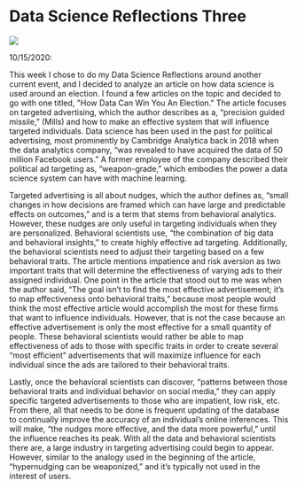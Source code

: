 # Data Science Reflections Three

![](vote.jpg)

10/15/2020:

This week I chose to do my Data Science Reflections around another current event, and I decided to analyze an article on how data science is used around an election. I found a few articles on the topic and decided to go with one titled, "How Data Can Win You An Election." The article focuses on targeted advertising, which the author describes as a, “precision guided missile,” (Mills) and how to make an effective system that will influence targeted individuals. Data science has been used in the past for political advertising, most prominently by Cambridge Analytica back in 2018 when the data analytics company, “was revealed to have acquired the data of 50 million Facebook users.” A former employee of the company described their political ad targeting as, “weapon-grade,” which embodies the power a data science system can have with machine learning.

Targeted advertising is all about nudges, which the author defines as, “small changes in how decisions are framed which can have large and predictable effects on outcomes,” and is a term that stems from behavioral analytics. However, these nudges are only useful in targeting individuals when they are personalized. Behavioral scientists use, “the combination of big data and behavioral insights,” to create highly effective ad targeting. Additionally, the behavioral scientists need to adjust their targeting based on a few behavioral traits. The article mentions impatience and risk aversion as two important traits that will determine the effectiveness of varying ads to their assigned individual. One point in the article that stood out to me was when the author said, “The goal isn’t to find the most effective advertisement; it’s to map effectiveness onto behavioral traits,” because most people would think the most effective article would accomplish the most for these firms that want to influence individuals. However, that is not the case because an effective advertisement is only the most effective for a small quantity of people. These behavioral scientists would rather be able to map effectiveness of ads to those with specific traits in order to create several “most efficient” advertisements that will maximize influence for each individual since the ads are tailored to their behavioral traits.

Lastly, once the behavioral scientists can discover, “patterns between those behavioral traits and individual behavior on social media,” they can apply specific targeted advertisements to those who are impatient, low risk, etc. From there, all that needs to be done is frequent updating of the database to continually improve the accuracy of an individual’s online inferences. This will make, “the nudges more effective, and the data more powerful,” until the influence reaches its peak. With all the data and behavioral scientists there are, a large industry in targeting advertising could begin to appear. However, similar to the analogy used in the beginning of the article, “hypernudging can be weaponized,” and it’s typically not used in the interest of users.
